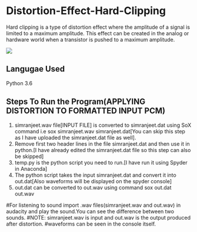 # Distortion-Effect-Hard-Clipping

Hard clipping is a type of distortion effect where the amplitude of a signal is limited to a maximum amplitude. This effect can be created in the analog or hardware world when a transistor is pushed to a maximum amplitude.

<img src="https://i.pinimg.com/originals/44/34/67/443467544bd909d97bb4b2bf8cefc82e.jpg"/>

## Langugae Used 
Python 3.6

## Steps To Run the Program(APPLYING DISTORTION TO FORMATTED INPUT PCM) 
1. simranjeet.wav file[INPUT FILE] is converted to simranjeet.dat using SoX command i.e sox simranjeet.wav simranjeet.dat[You can skip this step as I have uploaded the simranjeet.dat file as well].
2. Remove first two header lines in the file simranjeet.dat and then use it in python.[I have already edited the simranjeet.dat file so this step can also be skipped]
3. temp.py is the python script you need to run.[I have run it using Spyder in Anaconda]
4. The python script takes the input simranjeet.dat and convert it into out.dat[Also waveforms will be displayed on the spyder console]
5. out.dat can be converted to out.wav using command sox out.dat out.wav


#For listening to sound import .wav files(simranjeet.wav and out.wav) in audacity and play the sound.You can see the difference between two sounds.
#NOTE: simranjeet.wav is input and out.wav is the output produced after distortion.
#waveforms can be seen in the console itself.
